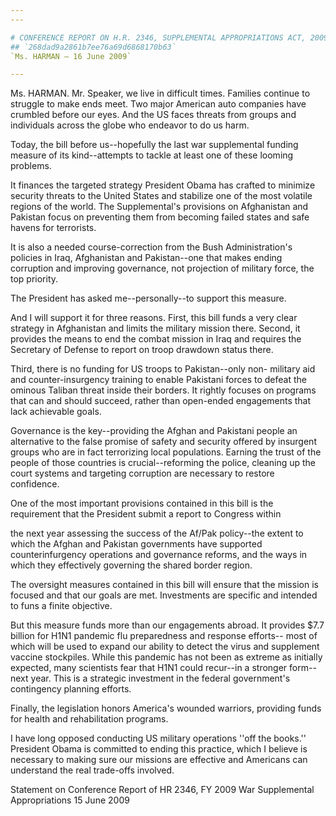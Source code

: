 ```yaml
---
---

# CONFERENCE REPORT ON H.R. 2346, SUPPLEMENTAL APPROPRIATIONS ACT, 2009
## `268dad9a2861b7ee76a69d6868170b63`
`Ms. HARMAN — 16 June 2009`

---
```



Ms. HARMAN. Mr. Speaker, we live in difficult times. Families 
continue to struggle to make ends meet. Two major American auto 
companies have crumbled before our eyes. And the US faces threats from 
groups and individuals across the globe who endeavor to do us harm.

Today, the bill before us--hopefully the last war supplemental 
funding measure of its kind--attempts to tackle at least one of these 
looming problems.

It finances the targeted strategy President Obama has crafted to 
minimize security threats to the United States and stabilize one of the 
most volatile regions of the world. The Supplemental's provisions on 
Afghanistan and Pakistan focus on preventing them from becoming failed 
states and safe havens for terrorists.

It is also a needed course-correction from the Bush Administration's 
policies in Iraq, Afghanistan and Pakistan--one that makes ending 
corruption and improving governance, not projection of military force, 
the top priority.

The President has asked me--personally--to support this measure.

And I will support it for three reasons. First, this bill funds a 
very clear strategy in Afghanistan and limits the military mission 
there. Second, it provides the means to end the combat mission in Iraq 
and requires the Secretary of Defense to report on troop drawdown 
status there.

Third, there is no funding for US troops to Pakistan--only non-
military aid and counter-insurgency training to enable Pakistani forces 
to defeat the ominous Taliban threat inside their borders. It rightly 
focuses on programs that can and should succeed, rather than open-ended 
engagements that lack achievable goals.

Governance is the key--providing the Afghan and Pakistani people an 
alternative to the false promise of safety and security offered by 
insurgent groups who are in fact terrorizing local populations. Earning 
the trust of the people of those countries is crucial--reforming the 
police, cleaning up the court systems and targeting corruption are 
necessary to restore confidence.

One of the most important provisions contained in this bill is the 
requirement that the President submit a report to Congress within


the next year assessing the success of the Af/Pak policy--the extent to 
which the Afghan and Pakistan governments have supported 
counterinfurgency operations and governance reforms, and the ways in 
which they effectively governing the shared border region.

The oversight measures contained in this bill will ensure that the 
mission is focused and that our goals are met. Investments are specific 
and intended to funs a finite objective.

But this measure funds more than our engagements abroad. It provides 
$7.7 billion for H1N1 pandemic flu preparedness and response efforts--
most of which will be used to expand our ability to detect the virus 
and supplement vaccine stockpiles. While this pandemic has not been as 
extreme as initially expected, many scientists fear that H1N1 could 
recur--in a stronger form--next year. This is a strategic investment in 
the federal government's contingency planning efforts.

Finally, the legislation honors America's wounded warriors, providing 
funds for health and rehabilitation programs.

I have long opposed conducting US military operations ''off the 
books.'' President Obama is committed to ending this practice, which I 
believe is necessary to making sure our missions are effective and 
Americans can understand the real trade-offs involved.

Statement on Conference Report of HR 2346, FY 2009 War Supplemental 
Appropriations 15 June 2009